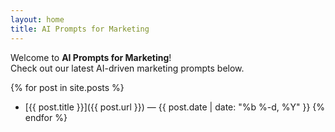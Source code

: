 ```yaml
---
layout: home
title: AI Prompts for Marketing
---
```


Welcome to **AI Prompts for Marketing**!  
Check out our latest AI-driven marketing prompts below.

{% for post in site.posts %}
- [{{ post.title }}]({{ post.url }}) — {{ post.date | date: "%b %-d, %Y" }}
{% endfor %}
